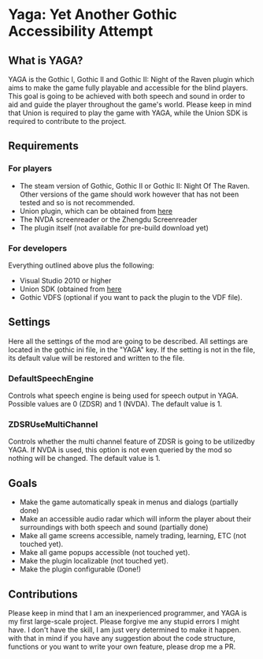 # Yaga: Yet Another Gothic Accessibility Attempt

## What is YAGA?

YAGA is the Gothic I, Gothic II and Gothic II: Night of the Raven plugin which aims to make the game fully playable and accessible for the blind players. This goal is going to be achieved with both speech and sound in order to aid and guide the player throughout the game's world. Please keep in mind that Union is required to play the game with YAGA, while the Union SDK is required to contribute to the project.

## Requirements

### For players

- The steam version of Gothic, Gothic II or Gothic II: Night Of The Raven. Other versions of the game should work however that has not been tested and so is not recommended.
- Union plugin, which can be obtained from [here](https://www.worldofgothic.de/dl/download_651.htm)
- The NVDA screenreader or the Zhengdu Screenreader
- The plugin itself (not available for pre-build download yet)

### For developers

Everything outlined above plus the following:

- Visual Studio 2010 or higher
- Union SDK (obtained from [here](https://worldofplayers.ru/resources/136/download)
- Gothic VDFS (optional if you want to pack the plugin to the VDF file).

## Settings

Here all the settings of the mod are going to be described. All settings are located in the gothic ini file, in the "YAGA" key. If the setting is not in the file, its default value will be restored and written to the file.

### DefaultSpeechEngine

Controls what speech engine is being used for speech output in YAGA. Possible values are 0 (ZDSR) and 1 (NVDA). The default value is 1.

### ZDSRUseMultiChannel

Controls whether the multi channel feature of ZDSR is going to be utilizedby YAGA. If NVDA is used, this option is not even queried by the mod so nothing will be changed. The default value is 1.

## Goals

- Make the game automatically speak in menus and dialogs (partially done)
- Make an accessible audio radar which will inform the player about their surroundings with both speech and sound (partially done)
- Make all game screens accessible, namely trading, learning, ETC (not touched yet).
- Make all game popups accessible (not touched yet).
- Make the plugin localizable (not touched yet).
- Make the plugin configurable (Done!)

## Contributions

Please keep in mind that I am an inexperienced programmer, and YAGA is my first large-scale project. Please forgive me any stupid errors I might have. I don't have the skill, I am just very determined to make it happen. with that in mind if you have any suggestion about the code structure, functions or you want to write your own feature, please drop me a PR.